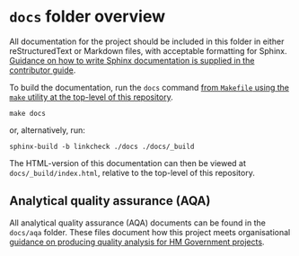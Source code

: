 # `docs` folder overview

All documentation for the project should be included in this folder in either
reStructuredText or Markdown files, with acceptable formatting for Sphinx. [Guidance on
how to write Sphinx documentation is supplied in the contributor
guide][writing-sphinx-documentation].

To build the documentation, run the `docs` command [from `Makefile` using the `make`
utility at the top-level of this repository][docs-makefile].

```shell
make docs
```

or, alternatively, run:

```shell
sphinx-build -b linkcheck ./docs ./docs/_build
```

The HTML-version of this documentation can then be viewed at `docs/_build/index.html`,
relative to the top-level of this repository.

## Analytical quality assurance (AQA)

All analytical quality assurance (AQA) documents can be found in the `docs/aqa` folder.
These files document how this project meets organisational [guidance on producing
quality analysis for HM Government projects][aqua-book].

[aqua-book]: https://www.gov.uk/government/publications/the-aqua-book-guidance-on-producing-quality-analysis-for-government
[docs-makefile]: ../docs/structure/README.md#makefile
[writing-sphinx-documentation]: ../docs/contributor_guide/writing_sphinx_documentation.md
